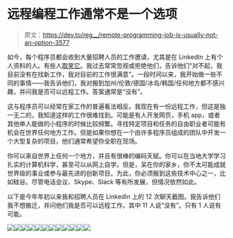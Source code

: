 # 远程编程工作通常不是一个选项

> 原文：<https://dev.to/reg__/remote-programming-job-is-usually-not-an-option-3577>

如今，每个程序员都会收到大量招聘人员的工作邀请，尤其是在 LinkedIn 上有个人资料的人。有些人[取笑它](https://twitter.com/j4n0/status/1125380024733925377)。我过去常常忽视或拒绝他们，告诉他们“对不起，我目前没有在找新工作，我对目前的工作很满意”。一段时间以来，我开始做一些不同的事情——我告诉他们，我对搬到加州/伦敦/德国/冰岛/韩国/任何地方都不感兴趣，并问我是否可以远程工作。答案通常是“没有”。

这与程序员可以经常在家工作的普遍看法相反。我现在有一份远程工作，但这是独一无二的，我知道这样的工作很难找到。可能是有人开发网页，手机 app，或者其他单人能做的小程序的时候比较频繁。寻找特定项目和任务的自由职业者可能有机会在世界任何地方工作。但是如果你想在一个由许多程序员组成的团队中开发一个大型复杂的项目，他们通常希望你全职在现场。

你可以来自世界上任何一个地方，并且有很棒的编码天赋。你可以在当地大学学习扎实的计算机科学，甚至可以从网上自学。但是，呆在你的家乡，你不太可能成就世界级的事业或参与最先进的创新项目。为此，你必须搬到这些技术中心之一，比如硅谷。尽管电话会议、Skype、Slack 等有所发展，但情况依然如此。

以下是今年年初以来我和招聘人员在 LinkedIn 上的 12 次聊天截图。我告诉他们我不想搬迁，并问他们我是否可以远程工作。其中 11 人说“没有”。只有 1 人说有可能。

[![](img/ae1e4355fa122ac980a5bd1c514b549c.png)](//files/LinkedIn_remote_job/LinkedIn_remote_job_01.png)[![](img/e3092266a809d951308df5c4e0bffb82.png)](//files/LinkedIn_remote_job/LinkedIn_remote_job_02.png)[![](img/43c9c0181c4d44a42c874a72f8c6b13e.png)](http://asawicki.info/files/LinkedIn_remote_job/LinkedIn_remote_job_03.png)[![](img/befb4d0e74a249d9fbed86adf587849f.png)](http://asawicki.info/files/LinkedIn_remote_job/LinkedIn_remote_job_04.png)[![](img/c0069587c75a51436a7d8110e6cefd95.png)](http://asawicki.info/files/LinkedIn_remote_job/LinkedIn_remote_job_05.png)[![](img/5953cebb7cb808b90396dabc776771ae.png)](http://asawicki.info/files/LinkedIn_remote_job/LinkedIn_remote_job_06.png)[![](img/68225d298665a85042bea89557efa559.png)](http://asawicki.info/files/LinkedIn_remote_job/LinkedIn_remote_job_07.png)[![](img/c706ccb87ee1ad1b7ef6c301d17c9a85.png)](http://asawicki.info/files/LinkedIn_remote_job/LinkedIn_remote_job_08.png)[![](img/d5633bf8c182174d1c838293a7cf91ce.png)](http://asawicki.info/files/LinkedIn_remote_job/LinkedIn_remote_job_09.png)[![](img/3838fd9d2487a5b0ba82c45e974a4c3a.png)](http://asawicki.info/files/LinkedIn_remote_job/LinkedIn_remote_job_10.png)[![](img/2be4af2e05e301cfd612775e5a7a2bfe.png)](http://asawicki.info/files/LinkedIn_remote_job/LinkedIn_remote_job_11.png)[![](img/80b0bc7ee1e386ca16b1595497820b88.png)](http://asawicki.info/files/LinkedIn_remote_job/LinkedIn_remote_job_12.png)